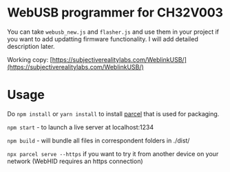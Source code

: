 # WebUSB programmer for CH32V003
You can take ``webusb_new.js`` and ``flasher.js`` and use them in your project if you want to add updatting firmware functionality.
I will add detailed description later.

Working copy: [https://subjectiverealitylabs.com/WeblinkUSB/](https://subjectiverealitylabs.com/WeblinkUSB/)
# Usage

Do ``npm install`` or ``yarn install`` to install [parcel](https://parceljs.org/) that is used for packaging.

``npm start`` - to launch a live server at localhost:1234

``npm build`` - will bundle all files in correspondent folders in ./dist/

``npx parcel serve --https`` if you want to try it from another device on your network (WebHID requires an https connection)

